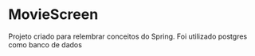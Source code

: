 # MovieScreen
Projeto criado para relembrar conceitos do Spring. 
Foi utilizado postgres como banco de dados

